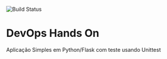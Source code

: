 ![Build Status](https://github.com/viniciap/devopslab/actions/workflows/pipeline.yml/badge.svg)


# DevOps Hands On
Aplicação Simples em Python/Flask com teste usando Unittest